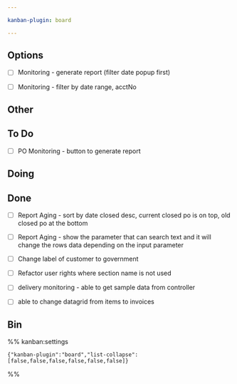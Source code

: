 ```yaml
---

kanban-plugin: board

---
```


## Options

- [ ] Monitoring - generate report (filter date popup first)
- [ ] Monitoring - filter by date range, acctNo


## Other



## To Do

- [ ] PO Monitoring - button to generate report


## Doing



## Done

- [ ] Report Aging - sort by date closed desc, current closed po is on top, old closed po at the bottom
- [ ] Report Aging - show the parameter that can search text and it will change the rows data depending on the input parameter
- [ ] Change label of customer to government
- [ ] Refactor user rights where section name is not used
- [ ] delivery monitoring - able to get sample data from controller
- [ ] able to change datagrid from items to invoices


## Bin





%% kanban:settings
```
{"kanban-plugin":"board","list-collapse":[false,false,false,false,false,false]}
```
%%